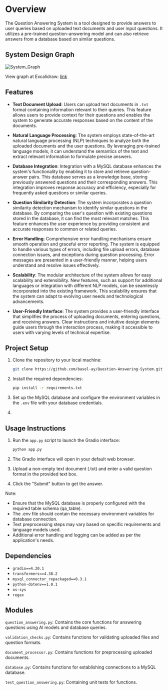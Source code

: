 # Overview
The Question Answering System is a tool designed to provide answers to user queries based on uploaded text documents and user input questions. It utilizes a pre-trained question-answering model and can also retrieve answers from a database based on similar questions.

## System Design Graph

![System_Graph](https://github.com/basel-ay/Question-Answering-System/assets/64821137/a3cf5fc0-f816-4a9b-b9c8-6130c1fa9b9f)

View graph at Excalidraw: [link](https://excalidraw.com/#json=JfsHGJJcY4_CwG2IpvaYW,29apf2-RjXEH9dwOz0MbwQ)


## Features

- **Text Document Upload**: Users can upload text documents in `.txt` format containing information relevant to their queries. This feature allows users to provide context for their questions and enables the system to generate accurate responses based on the content of the documents.

- **Natural Language Processing**: The system employs state-of-the-art natural language processing (NLP) techniques to analyze both the uploaded documents and the user questions. By leveraging pre-trained language models, it can understand the semantics of the text and extract relevant information to formulate precise answers.

- **Database Integration**: Integration with a MySQL database enhances the system's functionality by enabling it to store and retrieve question-answer pairs. This database serves as a knowledge base, storing previously answered questions and their corresponding answers. This integration improves response accuracy and efficiency, especially for frequently asked questions or similar queries.

- **Question Similarity Detection**: The system incorporates a question similarity detection mechanism to identify similar questions in the database. By comparing the user's question with existing questions stored in the database, it can find the most relevant matches. This feature enhances the user experience by providing consistent and accurate responses to common or related queries.

- **Error Handling**: Comprehensive error handling mechanisms ensure smooth operation and graceful error reporting. The system is equipped to handle various types of errors, including file upload errors, database connection issues, and exceptions during question processing. Error messages are presented in a user-friendly manner, helping users understand and resolve issues effectively.

- **Scalability**: The modular architecture of the system allows for easy scalability and extensibility. New features, such as support for additional languages or integration with different NLP models, can be seamlessly incorporated into the existing framework. This scalability ensures that the system can adapt to evolving user needs and technological advancements.

- **User-Friendly Interface**: The system provides a user-friendly interface that simplifies the process of uploading documents, entering questions, and receiving answers. Clear instructions and intuitive design elements guide users through the interaction process, making it accessible to users with varying levels of technical expertise.



## Project Setup

1. Clone the repository to your local machine:

    ```bash
    git clone https://github.com/basel-ay/Question-Answering-System.git
    ```

2. Install the required dependencies:

    ```bash
    pip install -r requirements.txt
    ```

3. Set up the MySQL database and configure the environment variables in the `.env` file with your database credentials.
4. 

## Usage Instructions

1. Run the `app.py` script to launch the Gradio interface:

    ```bash
    python app.py
    ```

2. The Gradio interface will open in your default web browser.

3. Upload a non-empty text document (.txt) and enter a valid question format in the provided text box.

4. Click the "Submit" button to get the answer.

Note:
* Ensure that the MySQL database is properly configured with the required table schema (qa_table).
* The .env file should contain the necessary environment variables for database connection.
* Text preprocessing steps may vary based on specific requirements and language models used.
* Additional error handling and logging can be added as per the application's needs.

## Dependencies

- `gradio==4.20.1`
- `transformers==4.38.2`
- `mysql_connector_repackaged==0.3.1`
- `python-dotenv==1.0.1`
- `os-sys`
- `regex`


## Modules

`question_answering.py`: Contains the core functions for answering questions using AI models and database queries.

`validation_checks.py`: Contains functions for validating uploaded files and question formats.

`document_processor.py`: Contains functions for preprocessing uploaded documents.

`database.py`: Contains functions for establishing connections to a MySQL database.

`test_question_answering.py`: Containing unit tests for functions.


